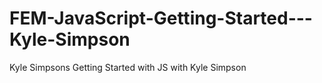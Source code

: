 # FEM-JavaScript-Getting-Started---Kyle-Simpson
Kyle Simpsons Getting Started with JS with Kyle Simpson
